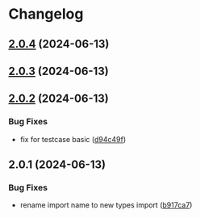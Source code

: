 # Changelog

## [2.0.4](https://github.com/toantranmei/ui/compare/v2.0.3...v2.0.4) (2024-06-13)

## [2.0.3](https://github.com/toantranmei/ui/compare/v2.0.2...v2.0.3) (2024-06-13)

## [2.0.2](https://github.com/toantranmei/ui/compare/v2.0.1...v2.0.2) (2024-06-13)


### Bug Fixes

* fix for testcase basic ([d94c49f](https://github.com/toantranmei/ui/commit/d94c49fec7c1346c0ab1362c259348b8673ebd74))

## 2.0.1 (2024-06-13)


### Bug Fixes

* rename import name to new types import ([b917ca7](https://github.com/toantranmei/ui/commit/b917ca761aebe821c80a90a557691b6bad3e5e03))
